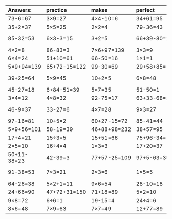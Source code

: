 | Answers: | practice | makes | perfect | ! |
| :--- | :--- | :--- | :--- | :--- |
| 73-6=67 | 3×9=27 | 4×4-10=6 | 34+61=95 | 8×3=24 | 
| 35+2=37 | 5×5=25 | 2×2=4 | 79-36=43 | 46-26=20 | 
| 85-32=53 | 6×3-3=15 | 3+2=5 | 66+39-80=25 | 19+20-30=9 | 
| 4×2=8 | 86-83=3 | 7×6+97=139 | 3×3=9 | 65+22=87 | 
| 6×4=24 | 51+10=61 | 66-50=16 | 1×1=1 | 8×7=56 | 
| 5×9+94=139 | 65+72-15=122 | 99-30=69 | 29+58+85=172 | 6×5+8=38 | 
| 39+25=64 | 5×9=45 | 10÷2=5 | 6×8=48 | 74+11-72=13 | 
| 45-27=18 | 6+84-51=39 | 5×7=35 | 51-50=1 | 2×4=8 | 
| 3×4=12 | 4×8=32 | 92-75=17 | 63+33-68=28 | 1+60=61 | 
| 46-9=37 | 33-27=6 | 4×7=28 | 9×3=27 | 67+27-32=62 | 
| 97-16=81 | 10÷5=2 | 60+27-15=72 | 85-41=44 | 35+30=65 | 
| 5×9+56=101 | 58-19=39 | 46+88+98=232 | 38+57=95 | 70+8=78 | 
| 17+4=21 | 15÷3=5 | 15+51=66 | 75+96-34=137 | 91-83=8 | 
| 2×5=10 | 16÷4=4 | 1×3=3 | 17+20=37 | 38+5=43 | 
| 50+11-38=23 | 42-39=3 | 77+57-25=109 | 97+5-63=39 | 7×5=35 | 
| 91-38=53 | 7×3=21 | 2×3=6 | 1×5=5 | 33+15-43=5 | 
| 64-26=38 | 5×2+1=11 | 9×6=54 | 28-10=18 | 87-60=27 | 
| 24+66=90 | 47+72+31=150 | 71+18=89 | 5×2=10 | 6×6=36 | 
| 9×8=72 | 6÷6=1 | 19-15=4 | 24÷4=6 | 73-61=12 | 
| 8×6=48 | 7×9=63 | 7×7=49 | 12+77=89 | 63÷7=9 | 

